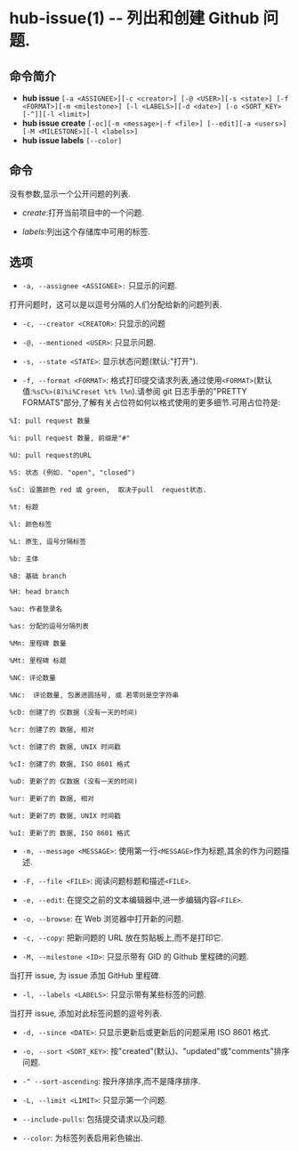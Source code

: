# hub-issue(1) -- 列出和创建 Github 问题.

## 命令简介


- **hub issue** `[-a <ASSIGNEE>][-c <creator>] [-@ <USER>][-s <state>] [-f <FORMAT>][-m <milestone>] [-l <LABELS>][-d <date>]
[-o <SORT_KEY> [-^]][-l <limit>]`
-  **hub issue create** `[-oc][-m <message>|-f <file>] [--edit][-a <users>] [-M <MILESTONE>][-l <labels>] `
- **hub issue labels** `[--color]`

## 命令

没有参数,显示一个公开问题的列表.

- _create_:打开当前项目中的一个问题.

- _labels_:列出这个存储库中可用的标签.

## 选项

- `-a, --assignee <ASSIGNEE>:`
  只显示<ASSIGNEE>的问题.

打开问题时，这可以是以逗号分隔的人们分配给新的问题列表.

- `-c, --creator <CREATOR>`:
  只显示<CREATOR>的问题

- `-@, --mentioned <USER>`:
  只显示<USER>问题.

- `-s, --state <STATE>`:
  显示状态问题<STATE>(默认:"打开").

- `-f, --format <FORMAT>`:
  格式打印提交请求列表,通过使用`<FORMAT>`(默认值:`%sC%>(8)%i%Creset %t% l%n`).请参阅 git 日志手册的"PRETTY FORMATS"部分,了解有关占位符如何以格式使用的更多细节.可用占位符是:

```
%I: pull request 数量

%i: pull request 数量, 前缀是"#"

%U: pull request的URL

%S: 状态 (例如. "open", "closed")

%sC: 设置颜色 red 或 green,  取决于pull  request状态.

%t: 标题

%l: 颜色标签

%L: 原生, 逗号分隔标签

%b: 主体

%B: 基础 branch

%H: head branch

%au: 作者登录名

%as: 分配的逗号分隔列表

%Mn: 里程碑 数量

%Mt: 里程碑 标题

%NC: 评论数量

%Nc:  评论数量, 包裹进圆括号, 或 若零则是空字符串

%cD: 创建了的 仅数据 (没有一天的时间)

%cr: 创建了的 数据, 相对

%ct: 创建了的 数据, UNIX 时间戳

%cI: 创建了的 数据, ISO 8601 格式

%uD: 更新了的 仅数据 (没有一天的时间)

%ur: 更新了的 数据, 相对

%ut: 更新了的 数据, UNIX 时间戳

%uI: 更新了的 数据, ISO 8601 格式
```

- `-m, --message <MESSAGE>`:
  使用第一行`<MESSAGE>`作为标题,其余的作为问题描述.

- `-F, --file <FILE>`:
  阅读问题标题和描述`<FILE>`.

- `-e, --edit`:
  在提交之前的文本编辑器中,进一步编辑内容`<FILE>`.

- `-o, --browse`:
  在 Web 浏览器中打开新的问题.

- `-c, --copy`:
  把新问题的 URL 放在剪贴板上,而不是打印它.

- `-M, --milestone <ID>`:
  只显示带有 GID 的 Github 里程碑的问题<ID>.

当打开 issue, 为 issue 添加 GitHub 里程碑<ID>.

- `-l, --labels <LABELS>`:
  只显示带有某些标签的问题.

当打开 issue, 添加对此标签问题的逗号列表.

- `-d, --since <DATE>`:
  只显示更新后或更新后的问题<DATE>采用 ISO 8601 格式.

- `-o, --sort <SORT_KEY>`:
  按"created"(默认)、"updated"或"comments"排序问题.

- `-^ --sort-ascending`:
  按升序排序,而不是降序排序.

- `-L, --limit <LIMIT>`:
  只显示第一个<LIMIT>问题.

- `--include-pulls`:
  包括提交请求以及问题.

- `--color`:
  为标签列表启用彩色输出.
